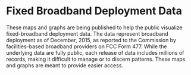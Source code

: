 # Fixed Broadband Deployment Data

These maps and graphs are being published to help the public visualize fixed-broadband deployment data. The data represent broadband deployment as of December, 2015, as reported to the Commission by facilities-based broadband providers on FCC Form 477. While the underlying data are fully public, each release of data includes millions of records, making it difficult to manage or to discern patterns. These maps and graphs are meant to provide easier access.